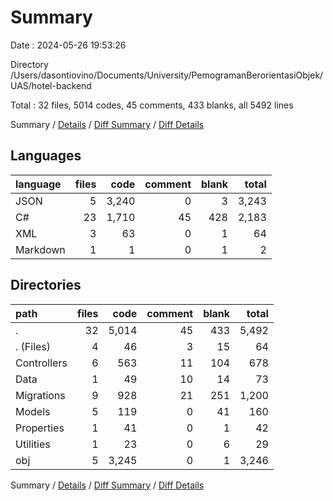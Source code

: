 # Summary

Date : 2024-05-26 19:53:26

Directory /Users/dasontiovino/Documents/University/PemogramanBerorientasiObjek/UAS/hotel-backend

Total : 32 files,  5014 codes, 45 comments, 433 blanks, all 5492 lines

Summary / [Details](details.md) / [Diff Summary](diff.md) / [Diff Details](diff-details.md)

## Languages
| language | files | code | comment | blank | total |
| :--- | ---: | ---: | ---: | ---: | ---: |
| JSON | 5 | 3,240 | 0 | 3 | 3,243 |
| C# | 23 | 1,710 | 45 | 428 | 2,183 |
| XML | 3 | 63 | 0 | 1 | 64 |
| Markdown | 1 | 1 | 0 | 1 | 2 |

## Directories
| path | files | code | comment | blank | total |
| :--- | ---: | ---: | ---: | ---: | ---: |
| . | 32 | 5,014 | 45 | 433 | 5,492 |
| . (Files) | 4 | 46 | 3 | 15 | 64 |
| Controllers | 6 | 563 | 11 | 104 | 678 |
| Data | 1 | 49 | 10 | 14 | 73 |
| Migrations | 9 | 928 | 21 | 251 | 1,200 |
| Models | 5 | 119 | 0 | 41 | 160 |
| Properties | 1 | 41 | 0 | 1 | 42 |
| Utilities | 1 | 23 | 0 | 6 | 29 |
| obj | 5 | 3,245 | 0 | 1 | 3,246 |

Summary / [Details](details.md) / [Diff Summary](diff.md) / [Diff Details](diff-details.md)